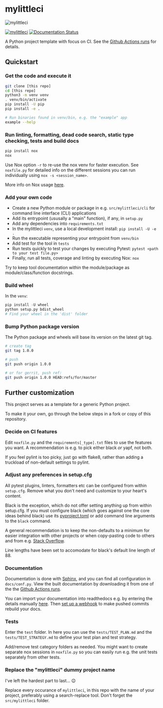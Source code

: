 # mylittleci

![mylittleci](https://user-images.githubusercontent.com/994357/80336623-15a73280-8858-11ea-89c1-b8b3a1b7a054.png)

[![mylittleci](https://github.com/fredrikaverpil/mylittleci/workflows/mylittleci/badge.svg?branch=master)](https://github.com/fredrikaverpil/mylittleci/actions?query=workflow%3Amylittleci)
[![Documentation Status](https://readthedocs.org/projects/mylittleci/badge/?version=latest)](https://mylittleci.readthedocs.io/en/latest/?badge=latest)

A Python project template with focus on CI. See the [Github Actions runs](https://github.com/fredrikaverpil/mylittleci/actions?query=workflow%3Amylittleci) for details.

## Quickstart

### Get the code and execute it

```bash
git clone [this repo]
cd [this repo]
python3 -m venv venv
. venv/bin/activate
pip install -U pip
pip install -e .

# Run binaries found in venv/bin, e.g. the "example" app
example --help
```

### Run linting, formatting, dead code search, static type checking, tests and build docs

```bash
pip install nox
nox
```

Use Nox option `-r` to re-use the nox venv for faster execution. See `noxfile.py` for detailed info on the different sessions you can run individually using `nox -s <session_name>`.

More info on Nox usage [here](https://nox.thea.codes/en/stable).

### Add your own code

- Create a new Python module or package in e.g. `src/mylittleci/cli` for command line interface (CLI) applications
- Add its entrypoint (ususally a "main" function), if any, in `setup.py`
- Add any dependencies into `requirements.txt`
- In the mylittleci `venv`, use a local development install: `pip install -U -e .`
- Run the executable representing your entrypoint from `venv/bin`
- Add test for the tool in `tests`
- Run tests quickly to test your changes by executing Pytest: `pytest <path to your test file.py>`
- Finally, run all tests, coverage and linting by executing Nox: `nox`

Try to keep tool documentation within the module/package as module/class/function docstrings.

### Build wheel

In the `venv`:

```python
pip install -U wheel
python setup.py bdist_wheel
# Find your wheel in the 'dist' folder
```

### Bump Python package version

The Python package and wheels will base its version on the latest git tag.

```bash
# create tag
git tag 1.0.0

# push
git push origin 1.0.0

# or for gerrit, push ref:
git push origin 1.0.0 HEAD:refs/for/master
```

## Further customization

This project serves as a template for a generic Python project.

To make it your own, go through the below steps in a fork or copy of this repository.

### Decide on CI features

Edit `noxfile.py` and the `requirements[_type].txt` files to use the features you want. A recommendation is e.g. to pick either black _or_ yapf, not both.

If you feel pylint is too picky, just go with flake8, rather than adding a truckload of non-default settings to pylint.

### Adjust any preferences in setup.cfg

All pytest plugins, linters, formatters etc can be configured from within `setup.cfg`. Remove what you don't need and customize to your heart's content.

Black is the exception, which do not offer setting anything up from within setup.cfg. If you must configure black (which goes against one the core ideas behind black) use its [pyproject.toml](https://github.com/psf/black#pyprojecttoml) or add command line arguments to the `black` command.

A general recommendation is to keep the non-defaults to a minimum for easier integration with other projects or when copy-pasting code to others and from e.g. [Stack Overflow](https://stackoverflow.com).

Line lengths have been set to accomodate for black's default line length of 88.

### Documentation

Documentation is done with [Sphinx](https://www.sphinx-doc.org/en/master/), and you can find all configuration in `docs/conf.py`. View the built documentation by downloading it from one of the the [Github Actions runs](https://github.com/fredrikaverpil/mylittleci/actions?query=workflow%3Amylittleci).

You can import your documentation into readthedocs e.g. by entering the details manually [here](https://readthedocs.org/dashboard/import/manual). Then [set up a webhook](https://docs.readthedocs.io/en/stable/webhooks.html) to make pushed commits rebuild your docs.

### Tests

Enter the `test` folder. In here you can use the `tests/TEST_PLAN.md` and the `tests/TEST_STRATEGY.md` to define your test plan and test strategy.

Add/remove test category folders as needed. You might want to create separate nox sessions in `noxfile.py` so you can easily run e.g. the unit tests separately from other tests.

### Replace the "mylittleci" dummy project name

I've left the hardest part to last... :wink:

Replace every occurance of `mylittleci`, in this repo with the name of your project, preferably using a search-replace tool. Don't forget the `src/mylittleci` folder.
